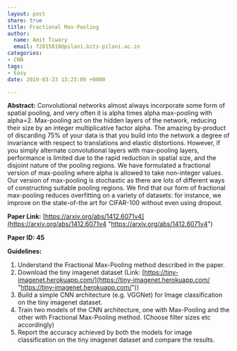 ```yaml
---
layout: post
share: true
title: Fractional Max-Pooling
author:
  name: Amit Tiwary
  email: f2015818@pilani.bits-pilani.ac.in
categories:
- CNN
tags:
- Easy
date: 2019-03-23 13:23:09 +0000

---
```

**Abstract:** Convolutional networks almost always incorporate some form of spatial pooling, and very often it is alpha times alpha max-pooling with alpha=2. Max-pooling act on the hidden layers of the network, reducing their size by an integer multiplicative factor alpha. The amazing by-product of discarding 75% of your data is that you build into the network a degree of invariance with respect to translations and elastic distortions. However, if you simply alternate convolutional layers with max-pooling layers, performance is limited due to the rapid reduction in spatial size, and the disjoint nature of the pooling regions. We have formulated a fractional version of max-pooling where alpha is allowed to take non-integer values. Our version of max-pooling is stochastic as there are lots of different ways of constructing suitable pooling regions. We find that our form of fractional max-pooling reduces overfitting on a variety of datasets: for instance, we improve on the state-of-the art for CIFAR-100 without even using dropout.

**Paper Link:** [https://arxiv.org/abs/1412.6071v4](https://arxiv.org/abs/1412.6071v4 "https://arxiv.org/abs/1412.6071v4")

**Paper ID:** **45**

**Guidelines:**

1. Understand the Fractional Max-Pooling method described in the paper.
2. Download the tiny imagenet dataset (Link: [https://tiny-imagenet.herokuapp.com/](https://tiny-imagenet.herokuapp.com/ "https://tiny-imagenet.herokuapp.com/"))
3. Build a simple CNN architecture (e.g. VGGNet) for Image classification on the tiny imagenet dataset.
4. Train two models of the CNN architecture, one with Max-Pooling and the other with Fractional Max-Pooling method. (Choose filter sizes etc accordingly)
5. Report the accuracy achieved by both the models for image classification on the tiny imagenet dataset and compare the results.